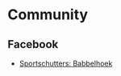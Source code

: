 # Community

## Facebook

* [Sportschutters: Babbelhoek](https://www.facebook.com/groups/1226009500779698/about)
